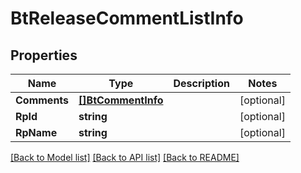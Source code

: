# BtReleaseCommentListInfo

## Properties

Name | Type | Description | Notes
------------ | ------------- | ------------- | -------------
**Comments** | [**[]BtCommentInfo**](BTCommentInfo.md) |  | [optional] 
**RpId** | **string** |  | [optional] 
**RpName** | **string** |  | [optional] 

[[Back to Model list]](../README.md#documentation-for-models) [[Back to API list]](../README.md#documentation-for-api-endpoints) [[Back to README]](../README.md)


